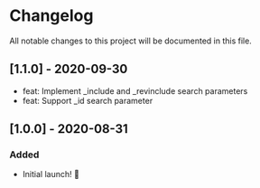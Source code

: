 # Changelog

All notable changes to this project will be documented in this file.

## [1.1.0] - 2020-09-30
- feat: Implement _include and _revinclude search parameters
- feat: Support _id search parameter

## [1.0.0] - 2020-08-31

### Added

- Initial launch! :rocket:
